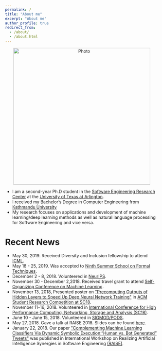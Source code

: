 ```yaml
---
permalink: /
title: "About me"
excerpt: "About me"
author_profile: true
redirect_from: 
  - /about/
  - /about.html
---
```


<p align="center">
  <img src="https://50417.github.io/files/Sohil_IMG.jpg?raw=true" alt="Photo" style="width: 450px;"/> 
</p>

* I am a second-year Ph.D student in the [Software Engineering Research Center](https://cse.uta.edu/research/centers-labs.php#serc) at the [University of Texas at Arlington](https://www.uta.edu). 
* I received my Bachelor’s Degree in Computer Engineering from [Kathmandu University](ku.edu.np) 
*  My research focuses on applications and development of machine learning/deep learning methods as well as natural language processing for Software Engineering and vice versa.


# Recent News

* May 30, 2019. Received Diversity and Inclusion fellowship to attend [ICML](https://icml.cc/).
* May 18 - 25, 2019. Was accepted to [Ninth Summer School on Formal Techniques](http://fm.csl.sri.com/SSFT19/).
* December 2 - 8, 2018. Volunteered in [NeurIPS](https://nips.cc/Conferences/2018).
* November 30 - December 2,2018. Received travel grant to attend [Self-Organizing Conference on Machine Learning](https://sites.google.com/view/socml-2018/home).
* November 13, 2018, Presented poster on ["Precomputing Outputs of Hidden Layers to Speed Up Deep Neural Network Training"]( https://sc18.supercomputing.org/proceedings/src_poster/src_poster_pages/spost127.html) in [ACM Student Research Competition at SC18](https://sc18.supercomputing.org/session/?sess=sess325).
* November 11–16, 2018. Volunteered in [International Conference for High Performance Computing, Networking, Storage and Analysis (SC18)](https://sc18.supercomputing.org/).
* June 10 - June 15, 2018. Volunteered in [SIGMOD/PODS](https://sigmod2018.org/).
* May 27, 2018. Gave a talk at RAISE 2018. Slides can be found [here](http://ranger.uta.edu/~csallner/papers/Shrestha18Complementing_Slides.pptx).
* January 22, 2018. Our paper ["Complementing Machine Learning Classifiers Via Dynamic Symbolic Execution:“Human vs. Bot Generated” Tweets"](http://ranger.uta.edu/~csallner/papers/Shrestha18Complementing.pdf) was published in International Workshop on Realizing Artificial Intelligence Synergies in Software Engineering [(RAISE)](http://promisedata.org/raise/2018/).
